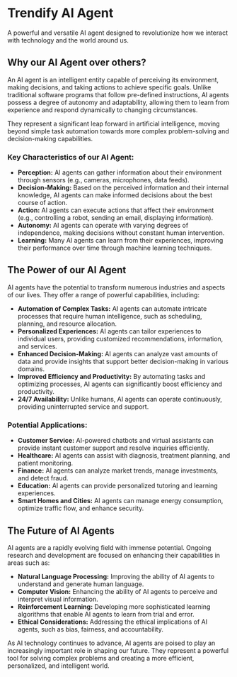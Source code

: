 # Trendify AI Agent

A powerful and versatile AI agent designed to revolutionize how we interact with technology and the world around us.

## Why our AI Agent over others?

An AI agent is an intelligent entity capable of perceiving its environment, making decisions, and taking actions to achieve specific goals. Unlike traditional software programs that follow pre-defined instructions, AI agents possess a degree of autonomy and adaptability, allowing them to learn from experience and respond dynamically to changing circumstances.

They represent a significant leap forward in artificial intelligence, moving beyond simple task automation towards more complex problem-solving and decision-making capabilities.

### Key Characteristics of our AI Agent:

*   **Perception:** AI agents can gather information about their environment through sensors (e.g., cameras, microphones, data feeds).
*   **Decision-Making:** Based on the perceived information and their internal knowledge, AI agents can make informed decisions about the best course of action.
*   **Action:** AI agents can execute actions that affect their environment (e.g., controlling a robot, sending an email, displaying information).
*   **Autonomy:** AI agents can operate with varying degrees of independence, making decisions without constant human intervention.
*   **Learning:** Many AI agents can learn from their experiences, improving their performance over time through machine learning techniques.

## The Power of our AI Agent

AI agents have the potential to transform numerous industries and aspects of our lives. They offer a range of powerful capabilities, including:

*   **Automation of Complex Tasks:** AI agents can automate intricate processes that require human intelligence, such as scheduling, planning, and resource allocation.
*   **Personalized Experiences:** AI agents can tailor experiences to individual users, providing customized recommendations, information, and services.
*   **Enhanced Decision-Making:** AI agents can analyze vast amounts of data and provide insights that support better decision-making in various domains.
*   **Improved Efficiency and Productivity:** By automating tasks and optimizing processes, AI agents can significantly boost efficiency and productivity.
*   **24/7 Availability:** Unlike humans, AI agents can operate continuously, providing uninterrupted service and support.

### Potential Applications:

*   **Customer Service:** AI-powered chatbots and virtual assistants can provide instant customer support and resolve inquiries efficiently.
*   **Healthcare:** AI agents can assist with diagnosis, treatment planning, and patient monitoring.
*   **Finance:** AI agents can analyze market trends, manage investments, and detect fraud.
*   **Education:** AI agents can provide personalized tutoring and learning experiences.
*   **Smart Homes and Cities:** AI agents can manage energy consumption, optimize traffic flow, and enhance security.

## The Future of AI Agents

AI agents are a rapidly evolving field with immense potential. Ongoing research and development are focused on enhancing their capabilities in areas such as:

*   **Natural Language Processing:** Improving the ability of AI agents to understand and generate human language.
*   **Computer Vision:** Enhancing the ability of AI agents to perceive and interpret visual information.
*   **Reinforcement Learning:** Developing more sophisticated learning algorithms that enable AI agents to learn from trial and error.
*   **Ethical Considerations:** Addressing the ethical implications of AI agents, such as bias, fairness, and accountability.

As AI technology continues to advance, AI agents are poised to play an increasingly important role in shaping our future. They represent a powerful tool for solving complex problems and creating a more efficient, personalized, and intelligent world.
